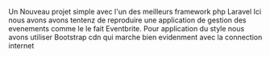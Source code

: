 Un Nouveau projet simple avec l'un des meilleurs framework php Laravel
Ici nous avons avons tentenz de reproduire une application de gestion des evenements comme le le fait Eventbrite.
Pour application du style nous avons utiliser Bootstrap cdn qui marche bien evidenment avec la connection internet
